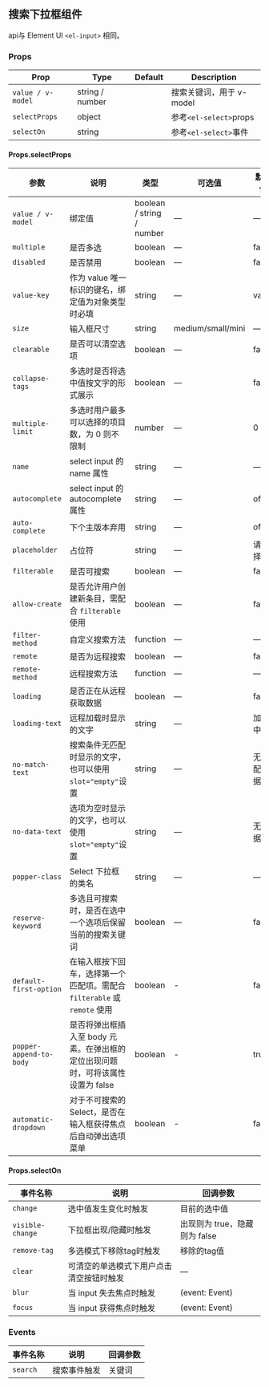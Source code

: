 ## 搜索下拉框组件

api与 Element UI `<el-input>` 相同。

### Props

| Prop | Type | Default | Description |
|---|---|---|---|
| `value / v-model` | string / number | | 搜索关键词，用于 v-model |
| `selectProps` | object | | 参考`<el-select>`props |
| `selectOn` | string | | 参考`<el-select>`事件 |

#### Props.selectProps

| 参数 | 说明  | 类型 | 可选值 | 默认值 |
|---|---|---|---|---|
| `value / v-model` | 绑定值 | boolean / string / number | — | — |
| `multiple` | 是否多选 | boolean | — | false |
| `disabled` | 是否禁用 | boolean | — | false |
| `value-key` | 作为 value 唯一标识的键名，绑定值为对象类型时必填 | string | — | value |
| `size` | 输入框尺寸 | string | medium/small/mini | — |
| `clearable` | 是否可以清空选项 | boolean | — | false |
| `collapse-tags` | 多选时是否将选中值按文字的形式展示 | boolean | — | false |
| `multiple-limit` | 多选时用户最多可以选择的项目数，为 0 则不限制 | number | — | 0 |
| `name` | select input 的 name 属性 | string | — | — |
| `autocomplete` | select input 的 autocomplete 属性 | string | — | off |
| `auto-complete` | 下个主版本弃用 | string | — | off |
| `placeholder` | 占位符 | string | — | 请选择 |
| `filterable` | 是否可搜索 | boolean | — | false |
| `allow-create` | 是否允许用户创建新条目，需配合 `filterable` 使用 | boolean | — | false |
| `filter-method` | 自定义搜索方法 | function | — | — |
| `remote` | 是否为远程搜索 | boolean | — | false |
| `remote-method` | 远程搜索方法 | function | — | — |
| `loading` | 是否正在从远程获取数据 | boolean | — | false |
| `loading-text` | 远程加载时显示的文字 | string | — | 加载中 |
| `no-match-text` | 搜索条件无匹配时显示的文字，也可以使用`slot="empty"`设置 | string | — | 无匹配数据 |
| `no-data-text` | 选项为空时显示的文字，也可以使用`slot="empty"`设置 | string | — | 无数据 |
| `popper-class` | Select 下拉框的类名 | string | — | — |
| `reserve-keyword` | 多选且可搜索时，是否在选中一个选项后保留当前的搜索关键词 | boolean | — | false |
| `default-first-option` | 在输入框按下回车，选择第一个匹配项。需配合 `filterable` 或 `remote` 使用 | boolean | - | false |
| `popper-append-to-body` | 是否将弹出框插入至 body 元素。在弹出框的定位出现问题时，可将该属性设置为 false | boolean | - | true |
| `automatic-dropdown` | 对于不可搜索的 Select，是否在输入框获得焦点后自动弹出选项菜单 | boolean | - | false |

#### Props.selectOn
| 事件名称 | 说明 | 回调参数 |
|---------|---------|---------|
| `change` | 选中值发生变化时触发 | 目前的选中值 |
| `visible-change` | 下拉框出现/隐藏时触发 | 出现则为 true，隐藏则为 false |
| `remove-tag `| 多选模式下移除tag时触发 | 移除的tag值 |
| `clear` | 可清空的单选模式下用户点击清空按钮时触发 | — |
| `blur` | 当 input 失去焦点时触发 | (event: Event) |
| `focus` | 当 input 获得焦点时触发 | (event: Event) |

### Events

| 事件名称 | 说明 | 回调参数 |
|---|---|---|
| `search` | 搜索事件触发 | 关键词 |
